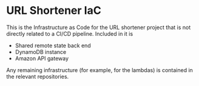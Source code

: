 # URL Shortener IaC

This is the Infrastructure as Code for the URL shortener project that is not directly related to a CI/CD pipeline. Included in it is

- Shared remote state back end
- DynamoDB instance
- Amazon API gateway

Any remaining infrastructure (for example, for the lambdas) is contained in the relevant repositories.
